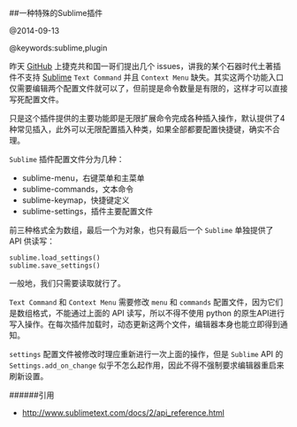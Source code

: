 ##一种特殊的Sublime插件

@2014-09-13

@keywords:sublime,plugin


昨天 [GitHub](https://github.com/) 上捷克共和国一哥们提出几个 issues，讲我的某个石器时代土著插件不支持 [Sublime](http://www.sublime.com/) `Text Command` 并且 `Context Menu` 缺失。其实这两个功能入口仅需要编辑两个配置文件就可以了，但前提是命令数量是有限的，这样才可以直接写死配置文件。

只是这个插件提供的主要功能即是无限扩展命令完成各种插入操作，默认提供了4种常见插入，此外可以无限配置插入种类，如果全部都要配置快捷键，确实不合理。

`Sublime` 插件配置文件分为几种：

 + sublime-menu，右键菜单和主菜单
 + sublime-commands，文本命令
 + sublime-keymap，快捷键定义
 + sublime-settings，插件主要配置文件

前三种格式全为数组，最后一个为对象，也只有最后一个 `Sublime` 单独提供了 API 供读写：

    
    sublime.load_settings()
    sublime.save_settings()

一般地，我们只需要读取就行了。

`Text Command` 和 `Context Menu` 需要修改 `menu` 和 `commands` 配置文件，因为它们是数组格式，不能通过上面的 API 读写，所以不得不使用 python 的原生API进行写入操作。在每次插件加载时，动态更新这两个文件，编辑器本身也能立即得到通知。

`settings` 配置文件被修改时理应重新进行一次上面的操作，但是 `Sublime` API 的 `Settings.add_on_change` 似乎不怎么起作用，因此不得不强制要求编辑器重启来刷新设置。


######引用
- <http://www.sublimetext.com/docs/2/api_reference.html>
